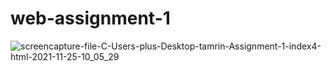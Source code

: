 
# web-assignment-1
![screencapture-file-C-Users-plus-Desktop-tamrin-Assignment-1-index4-html-2021-11-25-10_05_29](https://user-images.githubusercontent.com/95044800/143486362-860246f8-ad2d-47f2-9267-31ec292ff8cb.png)

